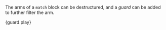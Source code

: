 The arms of a `match` block can be destructured, and a *guard* can be added to
further filter the arm.

{guard.play}
